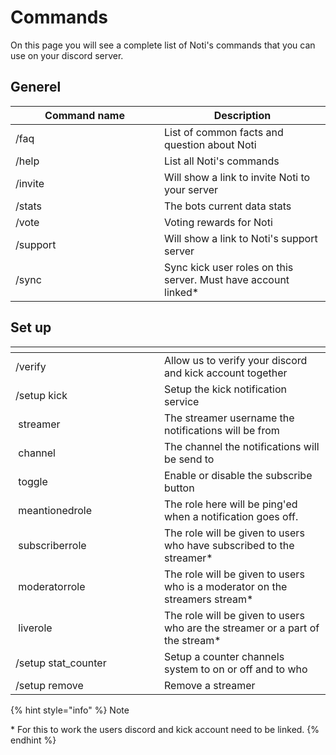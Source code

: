 # Commands

On this page you will see a complete list of Noti's commands that you can use on your discord server.

## Generel

<table><thead><tr><th width="222">Command name</th><th>Description</th></tr></thead><tbody><tr><td>/faq</td><td>List of common facts and question about Noti</td></tr><tr><td>/help</td><td>List all Noti's commands</td></tr><tr><td>/invite</td><td>Will show a link to invite Noti to your server</td></tr><tr><td>/stats</td><td>The bots current data stats</td></tr><tr><td>/vote</td><td>Voting rewards for Noti</td></tr><tr><td>/support</td><td>Will show a link to Noti's support server</td></tr><tr><td>/sync</td><td>Sync kick user roles on this server. Must have account linked*</td></tr></tbody></table>

## Set up

<table><thead><tr><th width="222"></th><th></th></tr></thead><tbody><tr><td>/verify</td><td>Allow us to verify your discord and kick account together</td></tr><tr><td>/setup kick</td><td>Setup the kick notification service</td></tr><tr><td><img src="https://cdn-icons-png.flaticon.com/512/2267/2267911.png" alt="" data-size="line"> streamer</td><td>The streamer username the notifications will be from</td></tr><tr><td><img src="https://cdn-icons-png.flaticon.com/512/2267/2267911.png" alt="" data-size="line"> channel</td><td>The channel the notifications will be send to</td></tr><tr><td><img src="https://cdn-icons-png.flaticon.com/512/2267/2267911.png" alt="" data-size="line"> toggle</td><td>Enable or disable the subscribe button</td></tr><tr><td><img src="https://cdn-icons-png.flaticon.com/512/2267/2267911.png" alt="" data-size="line"> meantionedrole</td><td>The role here will be ping'ed when a notification goes off.</td></tr><tr><td><img src="https://cdn-icons-png.flaticon.com/512/2267/2267911.png" alt="" data-size="line"> subscriberrole</td><td>The role will be given to users who have subscribed to the streamer*</td></tr><tr><td><img src="https://cdn-icons-png.flaticon.com/512/2267/2267911.png" alt="" data-size="line"> moderatorrole</td><td>The role will be given to users who is a moderator on the streamers stream*</td></tr><tr><td><img src="https://cdn-icons-png.flaticon.com/512/2267/2267911.png" alt="" data-size="line"> liverole</td><td>The role will be given to users who are the streamer or a part of the stream*</td></tr><tr><td>/setup stat_counter</td><td>Setup a counter channels system to on or off and to who</td></tr><tr><td>/setup remove</td><td>Remove a streamer</td></tr></tbody></table>

{% hint style="info" %}
Note

\* For this to work the users discord and kick account need to be linked.
{% endhint %}
